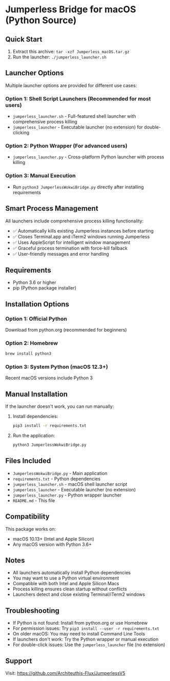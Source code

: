 # Jumperless Bridge for macOS (Python Source)

## Quick Start
1. Extract this archive: `tar -xzf Jumperless_macOS.tar.gz`
2. Run the launcher: `./jumperless_launcher.sh`

## Launcher Options
Multiple launcher options are provided for different use cases:

### Option 1: Shell Script Launchers (Recommended for most users)
- `jumperless_launcher.sh` - Full-featured shell launcher with comprehensive process killing
- `jumperless_launcher` - Executable launcher (no extension) for double-clicking

### Option 2: Python Wrapper (For advanced users)
- `jumperless_launcher.py` - Cross-platform Python launcher with process killing

### Option 3: Manual Execution
- Run `python3 JumperlessWokwiBridge.py` directly after installing requirements

## Smart Process Management
All launchers include comprehensive process killing functionality:
- ✅ Automatically kills existing Jumperless instances before starting
- ✅ Closes Terminal.app and iTerm2 windows running Jumperless
- ✅ Uses AppleScript for intelligent window management
- ✅ Graceful process termination with force-kill fallback
- ✅ User-friendly messages and error handling

## Requirements
- Python 3.6 or higher
- pip (Python package installer)

## Installation Options
### Option 1: Official Python
Download from python.org (recommended for beginners)

### Option 2: Homebrew
```bash
brew install python3
```

### Option 3: System Python (macOS 12.3+)
Recent macOS versions include Python 3

## Manual Installation
If the launcher doesn't work, you can run manually:

1. Install dependencies:
   ```bash
   pip3 install -r requirements.txt
   ```

2. Run the application:
   ```bash
   python3 JumperlessWokwiBridge.py
   ```

## Files Included
- `JumperlessWokwiBridge.py` - Main application
- `requirements.txt` - Python dependencies
- `jumperless_launcher.sh` - macOS shell launcher script
- `jumperless_launcher` - Executable launcher (no extension)
- `jumperless_launcher.py` - Python wrapper launcher
- `README.md` - This file

## Compatibility
This package works on:
- macOS 10.13+ (Intel and Apple Silicon)
- Any macOS version with Python 3.6+

## Notes
- All launchers automatically install Python dependencies
- You may want to use a Python virtual environment
- Compatible with both Intel and Apple Silicon Macs
- Process killing ensures clean startup without conflicts
- Launchers detect and close existing Terminal/iTerm2 windows

## Troubleshooting
- If Python is not found: Install from python.org or use Homebrew
- For permission issues: Try `pip3 install --user -r requirements.txt`
- On older macOS: You may need to install Command Line Tools
- If launchers don't work: Try the Python wrapper or manual execution
- For double-click issues: Use the `jumperless_launcher` file (no extension)

## Support
Visit: https://github.com/Architeuthis-Flux/JumperlessV5
